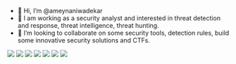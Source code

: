 - 👋 Hi, I’m @ameynaniwadekar
- 👀 I am working as a security analyst and interested in threat detection and response, threat intelligence, threat hunting.
- 💞️ I’m looking to collaborate on some security tools, detection rules, build some innovative security solutions and CTFs.
<!--- - 📫 How to reach me ... --->

![](https://img.shields.io/badge/Shell-Bash-informational?style=flat&logo=<LOGO_NAME>&logoColor=white&color=2bbc8a)
![](https://img.shields.io/badge/Shell-Powershell-informational?style=flat&logo=<LOGO_NAME>&logoColor=white&color=2bbc8a)
![](https://img.shields.io/badge/SIEM-Alienvault-informational?style=flat&logo=<LOGO_NAME>&logoColor=white&color=2bbc8a)
![](https://img.shields.io/badge/EDR-Sophos-informational?style=flat&logo=<LOGO_NAME>&logoColor=white&color=2bbc8a)
![](https://img.shields.io/badge/EDR-Cynet-informational?style=flat&logo=<LOGO_NAME>&logoColor=white&color=2bbc8a)
![](https://img.shields.io/badge/Cloud-AWS-informational?style=flat&logo=<LOGO_NAME>&logoColor=white&color=2bbc8a)
![](https://img.shields.io/badge/Cloud-Azure-informational?style=flat&logo=<LOGO_NAME>&logoColor=white&color=2bbc8a)
<!---
ameynaniwadekar/ameynaniwadekar is a ✨ special ✨ repository because its `README.md` (this file) appears on your GitHub profile.
You can click the Preview link to take a look at your changes.
--->
